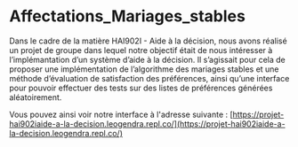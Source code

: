 # Affectations_Mariages_stables

Dans le cadre de la matière HAI902I - Aide à la décision, nous avons réalisé un 
projet de groupe dans lequel notre objectif était de nous intéresser à l’implémantation 
d’un système d’aide à la décision. Il s’agissait pour cela de proposer une implémentation
de l’algorithme des mariages stables et une méthode d’évaluation de satisfaction
des préférences, ainsi qu’une interface pour pouvoir effectuer des tests sur des listes de
préférences générées aléatoirement.

Vous pouvez ainsi voir notre interface à l'adresse suivante : [https://projet-hai902iaide-a-la-decision.leogendra.repl.co/](https://projet-hai902iaide-a-la-decision.leogendra.repl.co/)